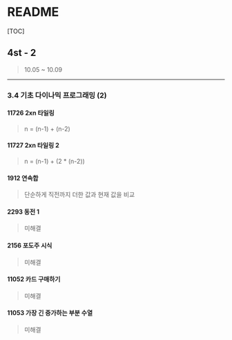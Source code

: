 # README

[TOC]

## 4st - 2



> 10.05 ~ 10.09



---

### 3.4 기초 다이나믹 프로그래밍 (2)



#### 11726 2xn 타일링

> n = (n-1) + (n-2)



#### 11727 2xn 타일링 2

> n = (n-1) + (2 * (n-2))



#### 1912 연속합

> 단순하게 직전까지 더한 값과 현재 값을 비교



#### 2293 동전 1

> 미해결



#### 2156 포도주 시식

> 미해결



#### 11052 카드 구매하기

> 미해결



#### 11053 가장 긴 증가하는 부분 수열

> 미해결
